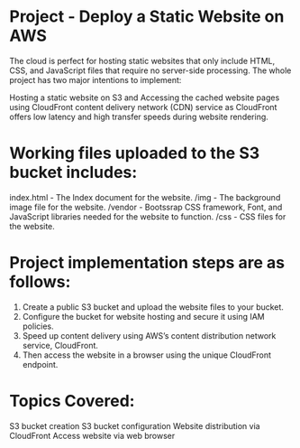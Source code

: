 # Project - Deploy a Static Website on AWS

The cloud is perfect for hosting static websites that only include HTML, CSS, and JavaScript files that require no server-side processing. The whole project has two major intentions to implement:

Hosting a static website on S3 and Accessing the cached website pages using CloudFront content delivery network (CDN) service as CloudFront offers low latency and high transfer speeds during website rendering.

# Working files uploaded to the S3 bucket includes:

index.html - The Index document for the website. 
/img - The background image file for the website. 
/vendor - Bootssrap CSS framework, Font, and JavaScript libraries needed for the website to function. 
/css - CSS files for the website.

# Project implementation steps are as follows:

1. Create a public S3 bucket and upload the website files to your bucket. 
2. Configure the bucket for website hosting and secure it using IAM policies. 
3. Speed up content delivery using AWS’s content distribution network service, CloudFront. 
4. Then access the website in a browser using the unique CloudFront endpoint.

# Topics Covered: 
S3 bucket creation 
S3 bucket configuration 
Website distribution via CloudFront 
Access website via web browser
